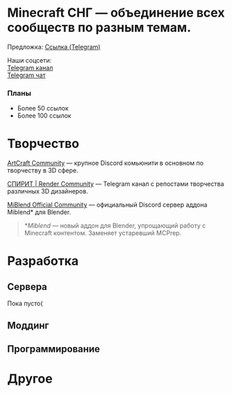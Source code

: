 # Minecraft СНГ — объединение всех сообществ по разным темам.

Предложка: [Ссылка (Telegram)](https://t.me/pahan3568)

Наши соцсети:  
[Telegram канал](https://t.me/CISmcgg)  
[Telegram чат](https://t.me/+iHRM9GWD8C05N2Ri)

### Планы
- Более 50 ссылок
- Более 100 ссылок


# Творчество
[ArtCraft Community](https://discord.gg/7n2tXPz2f6) — крупное Discord комьюнити в основном по творчеству в 3D сфере.

[СПИРИТ \| Render Community](https://t.me/cisspirit) — Telegram канал с репостами творчества различных 3D дизайнеров.

[MiBlend Official Community](https://discord.gg/wMeeJR627t) — официальный Discord сервер аддона Miblend* для Blender.
> **Miblend* — новый аддон для Blender, упрощающий работу с Minecraft контентом. Заменяет устаревший MCPrep.

# Разработка
## Сервера 
Пока пусто(

## Моддинг

## Программирование

# Другое

